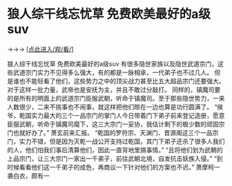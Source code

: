 # 狼人综干线忘忧草 免费欧美最好的a级suv

→→→ <a href="http://3t3e.com/index.html">[点此进入/观/看/]</a>

狼人综干线忘忧草 免费欧美最好的a级suv
有很多隐世家族以及隐世武道宗门，这些武道宗门实力不见得多么强大，有的都是一脉相承，一代弟子也不过几人。
    但是谁也不能轻看了他们，这些势力之中的顶尖战力甚至比五大超品宗门还要强大。
    对于这样一批力量，武帝也是安抚为主，并且不敢过分敲打。
    同样的，镇魔司要的是所有的明面上的武道宗门臣服武朝，听命于镇魔司。至于那些隐世势力，一来人数很少，二来不挑事也不闹事，就这样把他们晾在一边也算是功行圆满了。
    “侯爷，乾国实力最大的三个一品宗门的掌门人今日带着门下弟子前来登记造册，愿意臣服武朝，听命于镇魔司麾下，这三大宗门一妥协，我估计剩下的极少数的顽固宗门也就好办了。”
    萧玄前来汇报。
    “乾国的罗符宗、天渊门、晋源阁这三个一品宗门，实力不错，但是因为灭乾一战公开支持过乾国，其门下弟子还杀了很多人我们的人，他们怕我们事后清算他们，因此一直背地里搞事情。”
    “且将他们划为武朝的上品宗门，让三大宗门一家出一千弟子，前往武朝北境，自发抗击妖族入侵。”
    “到时候看看他们这一千弟子的成色，再商议一下针对他们的方案也不迟。”
    萧摩柯一袭白衣，颇有一
